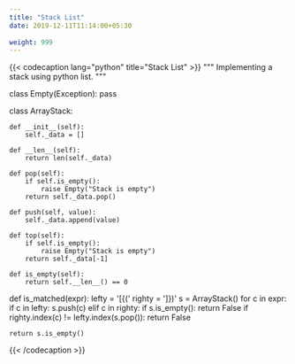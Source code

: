 ```yaml
---
title: "Stack List"
date: 2019-12-11T11:14:00+05:30
 
weight: 999
---
```


{{< codecaption lang="python" title="Stack List" >}}
"""
Implementing a stack using python list.
"""

class Empty(Exception):
    pass

class ArrayStack:

    def __init__(self):
        self._data = []

    def __len__(self):
        return len(self._data)

    def pop(self):
        if self.is_empty():
            raise Empty("Stack is empty")
        return self._data.pop()

    def push(self, value):
        self._data.append(value)

    def top(self):
        if self.is_empty():
            raise Empty("Stack is empty")
        return self._data[-1]

    def is_empty(self):
        return self.__len__() == 0

def is_matched(expr):
    lefty = '[{('
    righty = ']})'
    s = ArrayStack()
    for c in expr:
        if c in lefty:
            s.push(c)
        elif c in righty:
            if s.is_empty():
                return False
            if righty.index(c) != lefty.index(s.pop()):
                return False

    return s.is_empty()
{{< /codecaption >}}